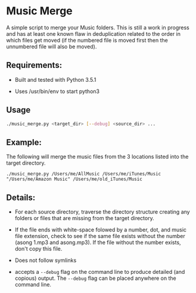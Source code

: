 # Music Merge

A simple script to merge your Music folders. This is still a work in progress and has at least one known flaw in deduplication related to the order in which files get moved (if the numbered file is moved first then the unnumbered file will also be moved).

## Requirements:

* Built and tested with Python 3.5.1

* Uses /usr/bin/env to start python3

## Usage

```sh
./music_merge.py <target_dir> [--debug] <source_dir> ...
```

## Example:

The following will merge the music files from the 3 locations listed into the target directory. 

```
./music_merge.py /Users/me/AllMusic /Users/me/iTunes/Music "/Users/me/Amazon Music" /Users/me/old_iTunes/Music
```

## Details:

* For each source directory, traverse the directory structure creating any folders or files that are missing from the target directory.

* If the file ends with white-space folowed by a number, dot, and music file extension, check to see if the same file exists without the number (asong 1.mp3 and asong.mp3). If the file without the number exists, don't copy this file.

* Does not follow symlinks

* accepts a `--debug` flag on the command line to produce detailed (and copious) output. The `--debug` flag can be placed anywhere on the command line.

